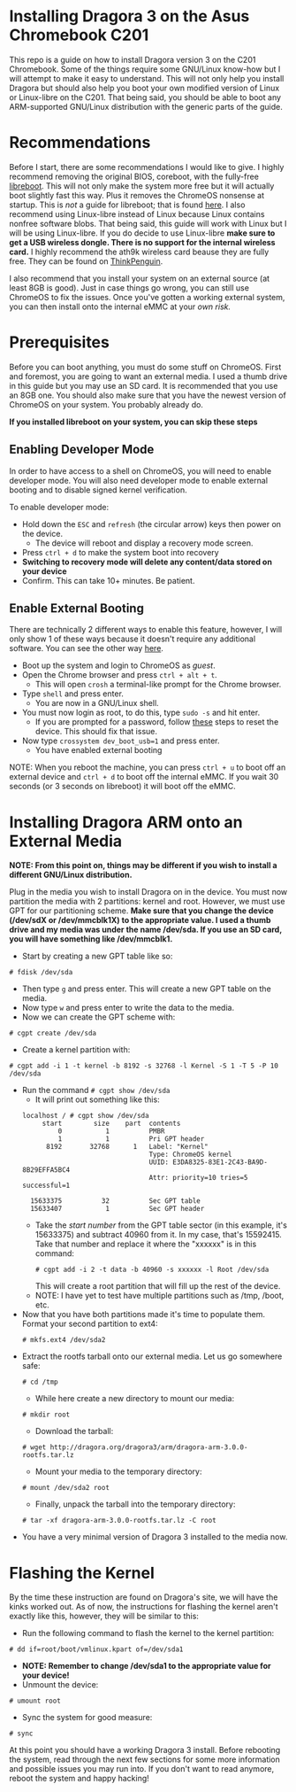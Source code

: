 # Installing Dragora 3 on the Asus Chromebook C201
This repo is a guide on how to install Dragora version 3 on the C201
Chromebook. Some of the things require some GNU/Linux know-how but I will
attempt to make it easy to understand. This will not only help you install
Dragora but should also help you boot your own modified version of Linux or
Linux-libre on the C201. That being said, you should be able to boot any
ARM-supported GNU/Linux distribution with the generic parts of the guide.

# Recommendations
Before I start, there are some recommendations I would like to give. I highly
recommend removing the original BIOS, coreboot, with the
fully-free [libreboot][libreboot-home]. This will not only make the system more
free but it will actually boot slightly fast this way. Plus it removes the
ChromeOS nonsense at startup. This is *not* a guide for libreboot; that is
found [here][libreboot-howto]. I also recommend using Linux-libre instead of
Linux because Linux contains nonfree software blobs. That being said, this guide
will work with Linux but I will be using Linux-libre. If you do decide to use
Linux-libre **make sure to get a USB wireless dongle. There is no support for
the internal wireless card.** I highly recommend the ath9k wireless card beause
they are fully free. They can be found on [ThinkPenguin][think].

[libreboot-home]: https://libreboot.org/
[libreboot-howto]: https://libreboot.org/docs/install/c201.html
[think]: https://www.thinkpenguin.com/catalog/wireless-networking-gnulinux

I also recommend that you install your system on an external source (at least
8GB is good). Just in case things go wrong, you can still use ChromeOS to fix
the issues. Once you've gotten a working external system, you can then install
onto the internal eMMC at your *own risk.*

# Prerequisites
Before you can boot anything, you must do some stuff on ChromeOS. First and
foremost, you are going to want an external media. I used a thumb drive in this
guide but you may use an SD card. It is recommended that you use an 8GB one. You
should also make sure that you have the newest version of ChromeOS on your
system. You probably already do.

**If you installed libreboot on your system, you can skip these steps**

## Enabling Developer Mode
In order to have access to a shell on ChromeOS, you will need to enable
developer mode. You will also need developer mode to enable external booting
and to disable signed kernel verification.

To enable developer mode:
* Hold down the  `ESC` and `refresh` (the circular arrow) keys then power on the
  device.
  * The device will reboot and display a recovery mode screen.
* Press `ctrl + d` to make the system boot into recovery
* **Switching to recovery mode will delete any content/data stored on your
  device**
* Confirm. This can take 10+ minutes. Be patient.

## Enable External Booting
There are technically 2 different ways to enable this feature, however, I will
only show 1 of these ways because it doesn't require any additional
software. You can see the other way [here][debian].

[debian]: https://wiki.debian.org/InstallingDebianOn/Asus/C201#Enabling_USB.2FSD_card_boot

* Boot up the system and login to ChromeOS as *guest*.
* Open the Chrome browser and press `ctrl + alt + t`.
  * This will open `crosh` a terminal-like prompt for the Chrome browser.
* Type `shell` and press enter.
  * You are now in a GNU/Linux shell.
* You must now login as root, to do this, type `sudo -s` and hit enter.
  * If you are prompted for a password, follow [these][reset] steps to reset the
    device. This should fix that issue.
* Now type `crossystem dev_boot_usb=1` and press enter.
  * You have enabled external booting

NOTE: When you reboot the machine, you can press `ctrl + u` to boot off an
external device and `ctrl + d` to boot off the internal eMMC. If you wait 30
seconds (or 3 seconds on libreboot) it will boot off the eMMC.

[reset]: https://support.google.com/chromebook/answer/183084

# Installing Dragora ARM onto an External Media
**NOTE: From this point on, things may be different if you wish to install a
different GNU/Linux distribution.**

Plug in the media you wish to install Dragora on in the device. You must now
partition the media with 2 partitions: kernel and root. However, we must use GPT
for our partitioning scheme. **Make sure that you change the device (/dev/sdX or
/dev/mmcblk1X) to the appropriate value. I used a thumb drive and my media was
under the name /dev/sda. If you use an SD card, you will have something like
/dev/mmcblk1.**

* Start by creating a new GPT table like so:
```
# fdisk /dev/sda
```
  * Then type `g` and press enter. This will create a new GPT table on the
    media.
  * Now type `w` and press enter to write the data to the media.
* Now we can create the GPT scheme with:
```
# cgpt create /dev/sda
```
* Create a kernel partition with:
```
# cgpt add -i 1 -t kernel -b 8192 -s 32768 -l Kernel -S 1 -T 5 -P 10 /dev/sda
```
* Run the command
```# cgpt show /dev/sda```
  * It will print out something like this:
  ```
  localhost / # cgpt show /dev/sda
       start        size    part  contents
           0           1          PMBR
           1           1          Pri GPT header
        8192       32768      1   Label: "Kernel"
                                  Type: ChromeOS kernel
                                  UUID: E3DA8325-83E1-2C43-BA9D-8B29EFFA5BC4
                                  Attr: priority=10 tries=5 successful=1

    15633375          32          Sec GPT table
    15633407           1          Sec GPT header
	```
  * Take the *start number* from the GPT table sector (in this example, it's
    15633375) and subtract 40960 from it. In my case, that's 15592415. Take that
    number and replace it where the "xxxxxx" is in this command:
	```
	# cgpt add -i 2 -t data -b 40960 -s xxxxxx -l Root /dev/sda
	```
	This will create a root partition that will fill up the rest of the device.
  * NOTE: I have yet to test have multiple partitions such as /tmp, /boot, etc.
* Now that you have both partitions made it's time to populate them. Format your
  second partition to ext4:
  ```
  # mkfs.ext4 /dev/sda2
  ```
* Extract the rootfs tarball onto our external media. Let us
  go somewhere safe:
  ```
  # cd /tmp
  ```
  * While here create a new directory to mount our media:
  ```
  # mkdir root
  ```
  * Download the tarball:
  ```
  # wget http://dragora.org/dragora3/arm/dragora-arm-3.0.0-rootfs.tar.lz
  ```
  * Mount your media to the temporary directory:
  ```
  # mount /dev/sda2 root
  ```
  * Finally, unpack the tarball into the temporary directory:
  ```
  # tar -xf dragora-arm-3.0.0-rootfs.tar.lz -C root
  ```
* You have a very minimal version of Dragora 3 installed to the media now.

# Flashing the Kernel
By the time these instruction are found on Dragora's site, we will have the
kinks worked out. As of now, the instructions for flashing the kernel aren't
exactly like this, however, they will be similar to this:

* Run the following command to flash the kernel to the kernel partition:
```
# dd if=root/boot/vmlinux.kpart of=/dev/sda1
```
* **NOTE: Remember to change /dev/sda1 to the appropriate value for your
  device!**
* Unmount the device:
```
# umount root
```
* Sync the system for good measure:
```
# sync
```

At this point you should have a working Dragora 3 install. Before rebooting the
system, read through the next few sections for some more information and
possible issues you may run into. If you don't want to read anymore, reboot the
system and happy hacking!
